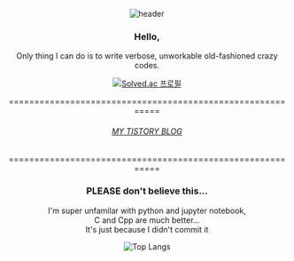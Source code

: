 <div align="center">
  
  ![header](https://capsule-render.vercel.app/api?type=Waving&text=Maxwell)



### Hello, 
Only thing I can do is to write verbose, unworkable old-fashioned crazy codes.






[![Solved.ac 프로필](http://mazassumnida.wtf/api/v2/generate_badge?boj=ewhk9887)](https://solved.ac/ewhk9887)
    



===========================================================    




###### [MY TISTORY BLOG](https://maximizemaxwell.com/)




===========================================================




### PLEASE don't believe this... 

I'm super unfamilar with python and jupyter notebook,  
C and Cpp are much better...  
It's just because I didn't commit it  
  
![Top Langs](https://github-readme-stats.vercel.app/api/top-langs/?username=maximizemaxwell&layout=compact)

</div>
<!--
**maximizemaxwell/maximizemaxwell** is a ✨ _special_ ✨ repository because its `README.md` (this file) appears on your GitHub profile.

Here are some ideas to get you started:

- 🔭 I’m currently working on ...
- 🌱 I’m currently learning ...
- 👯 I’m looking to collaborate on ...
- 🤔 I’m looking for help with ...
- 💬 Ask me about ...
- 📫 How to reach me: ...
- 😄 Pronouns: ...
- ⚡ Fun fact: ...
-->
